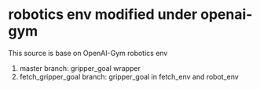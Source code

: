 # robotics env modified under openai-gym
This source is base on OpenAI-Gym robotics env

1. master branch: gripper_goal wrapper
2. fetch_gripper_goal branch: gripper_goal in fetch_env and robot_env

